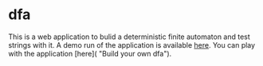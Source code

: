 # dfa
This is a web application to bulid a deterministic finite automaton and test strings with it.
A demo run of the application is available [here](https://drive.google.com/file/d/1uXXtjTeE4aSViuJfj1xUMNFNPLVwUwQR/view "Go to Video").
You can play with the application [here]( "Build your own dfa").
